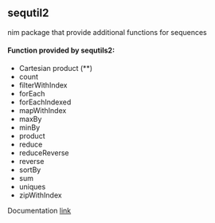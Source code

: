 ## sequtil2
nim package that provide additional functions for sequences

#### Function provided by sequtils2:
- Cartesian product (**)
- count
- filterWithIndex
- forEach
- forEachIndexed
- mapWithIndex
- maxBy
- minBy
- product
- reduce
- reduceReverse
- reverse
- sortBy
- sum
- uniques
- zipWithIndex



Documentation [link](http://htmlpreview.github.io/?https://github.com/Michedev/sequtils2/blob/master/sequtils2.html) 
